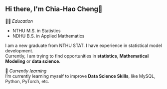 ## Hi there, I'm Chia-Hao Cheng👋

👩‍🎓 *Education*  
  - NTHU M.S. in Statistics
  - NDHU B.S. in Applied Mathematics

I am a new graduate from NTHU STAT. I have experience in statistical model development.  
Currently, I am trying to find opportunities in **statistics**, **Mathematical Modeling** or **data science**.

🌱 *Currently learning*  
  I’m currently learning myself to improve **Data Science Skills**, like MySQL, Python, PyTorch, etc.






<!--
**ChiaHaoCheng/ChiaHaoCheng** is a ✨ _special_ ✨ repository because its `README.md` (this file) appears on your GitHub profile.

Here are some ideas to get you started:

- 🔭 I’m currently working on ...
- 🌱 I’m currently learning ...
- 👯 I’m looking to collaborate on ...
- 🤔 I’m looking for help with ...
- 💬 Ask me about ...
- 📫 How to reach me: ...
- 😄 Pronouns: ...
- ⚡ Fun fact: ...
-->
